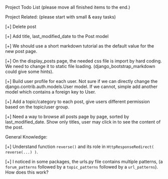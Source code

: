 Project Todo List (please move all finished items to the end.) 

Project Related: (please start with small & easy tasks)

[+] Delete post

[+] Add title, last_modified_date to the Post model

[+] We should use a short markdown tutorial as the default value for the new post page.

[+] On the display_posts page, the needed css file is import by hard coding.  We need to change it to static file loading. (django_bootstrap_markdown could give some hints).

[+] Build user profile for each user. Not sure if we can directly change the django.contrib.auth.models.User model.  If we cannot, simple add another model which contains a foreign key to User.

[+] Add a topic/category to each post, give users different permission based on the topic/user group.

[+] Need a way to browse all posts page by page, sorted by last_modified_date.  Show only titles, user may click in to see the content of the post.

General Knowledge:

[+] Understand function `reverse()` and its role in `HttpResponseRedirect( reverse(...) )`.

[+] I noticed in some packages, the urls.py file contains multiple patterns, (a `forum_patterns` followed by a `topic_patterns` followed by a `url_patterns`).  How does this work?

